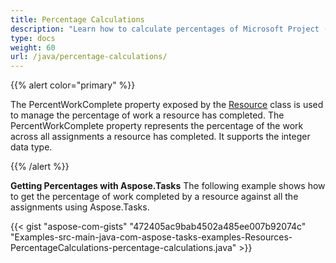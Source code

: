 ```yaml
---
title: Percentage Calculations
description: "Learn how to calculate percentages of Microsoft Project (MPP/XML) project using Aspose.Tasks for Java."
type: docs
weight: 60
url: /java/percentage-calculations/
---
```


{{% alert color="primary" %}}

The PercentWorkComplete property exposed by the [Resource](https://apireference.aspose.com/tasks/java/com.aspose.tasks/Resource) class is used to manage the percentage of work a resource has completed. The PercentWorkComplete property represents the percentage of the work across all assignments a resource has completed. It supports the integer data type.

{{% /alert %}}

**Getting Percentages with Aspose.Tasks**
The following example shows how to get the percentage of work completed by a resource against all the assignments using Aspose.Tasks.

{{< gist "aspose-com-gists" "472405ac9bab4502a485ee007b92074c" "Examples-src-main-java-com-aspose-tasks-examples-Resources-PercentageCalculations-percentage-calculations.java" >}}
